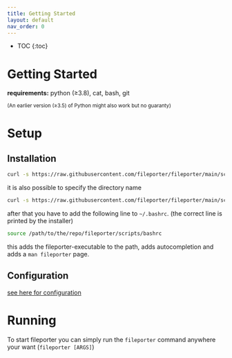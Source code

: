 ```yaml
---
title: Getting Started
layout: default
nav_order: 0
---
```


* TOC
{:toc}

# Getting Started

**requirements:** python (≥3.8), cat, bash, git

<sup>(An earlier version (≥3.5) of Python might also work but no guaranty)</sup>

# Setup

## Installation

```bash
curl -s https://raw.githubusercontent.com/fileporter/fileporter/main/scripts/installer | bash
```

it is also possible to specify the directory name
```bash
curl -s https://raw.githubusercontent.com/fileporter/fileporter/main/scripts/installer | bash -s -- {directory-name}
```

after that you have to add the following line to `~/.bashrc`.
(the correct line is printed by the installer)
```bash
source /path/to/the/repo/fileporter/scripts/bashrc
```

this adds the fileporter-executable to the path, adds autocompletion and adds a `man fileporter` page.

## Configuration

[see here for configuration](../configuration/index.md)

# Running

To start fileporter you can simply run the `fileporter` command anywhere your want
(`fileporter [ARGS]`)
